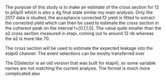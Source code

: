 The purpose of this study is to make an estimate of the cross section for f2 to pi0pi0 which is also a 4g final state similar my main analysis. Only the 2017 data is studied, the acceptance corrected f2 yield is fitted to extract the corrected yield which can then be used to estimate the cross section in the coherent peak on the interval t=[0.1,1.0]. The value quite smaller than the a2 cross section measured in etapi, coming out to around 12 nb whereas the a2 is more like 70. 

The cross section will be used to estimate the expected leakage into the etapi0 channel. The event selections can be mostly transferred over

The DSelector is an old version that was built for etapi0, so some variable names are not matching the current analysis. The format is much more complicated also


